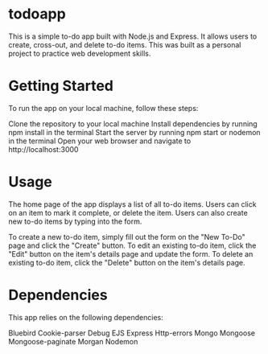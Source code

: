 # todoapp
This is a simple to-do app built with Node.js and Express. It allows users to create, cross-out, and delete to-do items. 
This was built as a personal project to practice web development skills.

# Getting Started
To run the app on your local machine, follow these steps:

Clone the repository to your local machine
Install dependencies by running npm install in the terminal
Start the server by running npm start or nodemon in the terminal
Open your web browser and navigate to http://localhost:3000

# Usage
The home page of the app displays a list of all to-do items. Users can click on an item to mark it complete, or delete the item. Users can also create new to-do items by typing into the form.

To create a new to-do item, simply fill out the form on the "New To-Do" page and click the "Create" button. To edit an existing to-do item, click the "Edit" button on the item's details page and update the form. To delete an existing to-do item, click the "Delete" button on the item's details page.

# Dependencies
This app relies on the following dependencies:

Bluebird
Cookie-parser
Debug
EJS
Express
Http-errors
Mongo
Mongoose
Mongoose-paginate
Morgan
Nodemon

